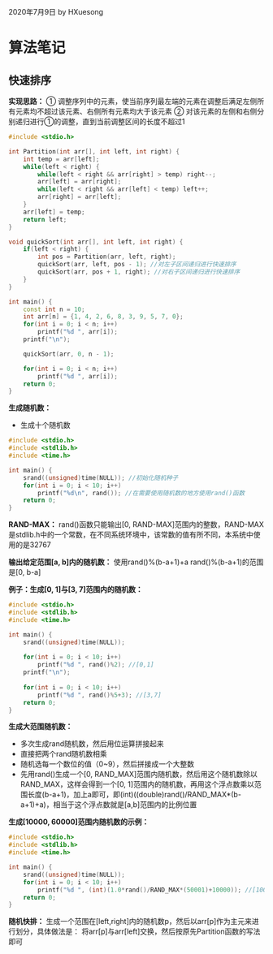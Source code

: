2020年7月9日
by HXuesong



# 算法笔记
## 快速排序
**实现思路：**
① 调整序列中的元素，使当前序列最左端的元素在调整后满足左侧所有元素均不超过该元素、右侧所有元素均大于该元素
② 对该元素的左侧和右侧分别递归进行①的调整，直到当前调整区间的长度不超过1
```c++
#include <stdio.h>

int Partition(int arr[], int left, int right) {
    int temp = arr[left];
    while(left < right) {
        while(left < right && arr[right] > temp) right--;
        arr[left] = arr[right];
        while(left < right && arr[left] < temp) left++;
        arr[right] = arr[left];
    }
    arr[left] = temp;
    return left;
}

void quickSort(int arr[], int left, int right) {
    if(left < right) {
        int pos = Partition(arr, left, right);
        quickSort(arr, left, pos - 1); //对左子区间递归进行快速排序
        quickSort(arr, pos + 1, right); //对右子区间递归进行快速排序
    }
}

int main() {
    const int n = 10;
    int arr[n] = {1, 4, 2, 6, 8, 3, 9, 5, 7, 0};
    for(int i = 0; i < n; i++)
        printf("%d ", arr[i]);
    printf("\n");

    quickSort(arr, 0, n - 1);

    for(int i = 0; i < n; i++)
        printf("%d ", arr[i]);
    return 0;
}
```



**生成随机数：**
- 生成十个随机数
```c
#include <stdio.h>
#include <stdlib.h>
#include <time.h>

int main() {
    srand((unsigned)time(NULL)); //初始化随机种子
    for(int i = 0; i < 10; i++)
        printf("%d\n", rand()); //在需要使用随机数的地方使用rand()函数
    return 0;
}
```



**RAND-MAX：**
rand()函数只能输出[0, RAND-MAX]范围内的整数，RAND-MAX是stdlib.h中的一个常数，在不同系统环境中，该常数的值有所不同，本系统中使用的是32767



**输出给定范围[a, b]内的随机数：**
使用rand()%(b-a+1)+a
rand()%(b-a+1)的范围是[0, b-a]



**例子：生成[0, 1]与[3, 7]范围内的随机数：**
```c
#include <stdio.h>
#include <stdlib.h>
#include <time.h>

int main() {
    srand((unsigned)time(NULL));
    
    for(int i = 0; i < 10; i++)
        printf("%d ", rand()%2); //[0,1]
    printf("\n");
    
    for(int i = 0; i < 10; i++)
        printf("%d ", rand()%5+3); //[3,7]
    return 0;
}
```



**生成大范围随机数：**
- 多次生成rand随机数，然后用位运算拼接起来
- 直接把两个rand随机数相乘
- 随机选每一个数位的值（0~9），然后拼接成一个大整数
- 先用rand()生成一个[0, RAND_MAX]范围内随机数，然后用这个随机数除以RAND_MAX，这样会得到一个[0, 1]范围内的随机数，再用这个浮点数乘以范围长度(b-a+1)，加上a即可，即(int)((double)rand()/RAND_MAX\*(b-a+1)+a)，相当于这个浮点数就是[a,b]范围内的比例位置



**生成[10000, 60000]范围内随机数的示例：**
```c
#include <stdio.h>
#include <stdlib.h>
#include <time.h>

int main() {
    srand((unsigned)time(NULL));
    for(int i = 0; i < 10; i++)
        printf("%d ", (int)(1.0*rand()/RAND_MAX*(50001)+10000)); //[10000, 60000]
    return 0;
}
```



**随机快排：**
生成一个范围在[left,right]内的随机数p，然后以arr[p]作为主元来进行划分，具体做法是：
将arr[p]与arr[left]交换，然后按原先Partition函数的写法即可

